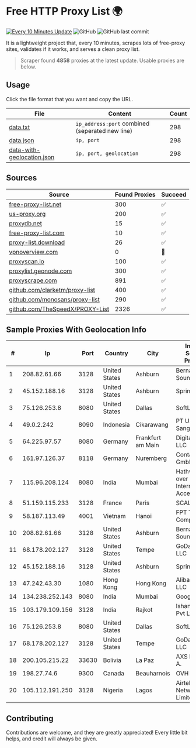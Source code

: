 
# Free HTTP Proxy List 🌍

[![Every 10 Minutes Update](https://github.com/mertguvencli/http-proxy-list/actions/workflows/main.yml/badge.svg?branch=main)](https://github.com/mertguvencli/http-proxy-list/actions/workflows/main.yml)
![GitHub](https://img.shields.io/github/license/mertguvencli/http-proxy-list)
![GitHub last commit](https://img.shields.io/github/last-commit/mertguvencli/http-proxy-list)

It is a lightweight project that, every 10 minutes, scrapes lots of free-proxy sites, validates if it works, and serves a clean proxy list.


> Scraper found **4858** proxies at the latest update. Usable proxies are below.

## Usage

Click the file format that you want and copy the URL.


|File|Content|Count|
|----|-------|-----|
|[data.txt](https://raw.githubusercontent.com/mertguvencli/http-proxy-list/main/proxy-list/data.txt)|`ip_address:port` combined (seperated new line)|298|
|[data.json](https://raw.githubusercontent.com/mertguvencli/http-proxy-list/main/proxy-list/data.json)|`ip, port`|298|
|[data-with-geolocation.json](https://raw.githubusercontent.com/mertguvencli/http-proxy-list/main/proxy-list/data-with-geolocation.json)|`ip, port, geolocation`|298|

## Sources

|Source|Found Proxies|Succeed|
|------|-------------|-------|
|[free-proxy-list.net](https://free-proxy-list.net)|300|✅|
|[us-proxy.org](https://www.us-proxy.org)|200|✅|
|[proxydb.net](http://proxydb.net)|15|✅|
|[free-proxy-list.com](https://free-proxy-list.com/?page=&port=&type%5B%5D=http&type%5B%5D=https&up_time=0&search=Search)|10|✅|
|[proxy-list.download](https://www.proxy-list.download/HTTP)|26|✅|
|[vpnoverview.com](https://vpnoverview.com/privacy/anonymous-browsing/free-proxy-servers)|0|🚫|
|[proxyscan.io](https://www.proxyscan.io)|100|✅|
|[proxylist.geonode.com](https://proxylist.geonode.com/api/proxy-list?limit=300&page=1&sort_by=lastChecked&sort_type=desc&protocols=http,https)|300|✅|
|[proxyscrape.com](https://api.proxyscrape.com/v2/?request=displayproxies&protocol=http&timeout=10000&country=all&ssl=all&anonymity=all)|891|✅|
|[github.com/clarketm/proxy-list](https://raw.githubusercontent.com/clarketm/proxy-list/master/proxy-list-raw.txt)|400|✅|
|[github.com/monosans/proxy-list](https://raw.githubusercontent.com/monosans/proxy-list/main/proxies/http.txt)|290|✅|
|[github.com/TheSpeedX/PROXY-List](https://raw.githubusercontent.com/TheSpeedX/PROXY-List/master/http.txt)|2326|✅|


## Sample Proxies With Geolocation Info

|#|Ip|Port|Country|City|Internet Service Provider|
|-|--|----|-------|----|-------------------------|
|1|208.82.61.66|3128|United States|Ashburn|Bernardi Sounds|
|2|45.152.188.16|3128|United States|Ashburn|Sprint|
|3|75.126.253.8|8080|United States|Dallas|SoftLayer|
|4|49.0.2.242|8090|Indonesia|Cikarawang|PT Usaha Adi Sanggoro|
|5|64.225.97.57|8080|Germany|Frankfurt am Main|DigitalOcean, LLC|
|6|161.97.126.37|8118|Germany|Nuremberg|Contabo GmbH|
|7|115.96.208.124|8080|India|Mumbai|Hathway IP over Cable Internet Access|
|8|51.159.115.233|3128|France|Paris|SCALEWAY|
|9|58.187.113.49|4001|Vietnam|Hanoi|FPT Telecom Company|
|10|208.82.61.66|3128|United States|Ashburn|Bernardi Sounds|
|11|68.178.202.127|3128|United States|Tempe|GoDaddy.com, LLC|
|12|45.152.188.16|3128|United States|Ashburn|Sprint|
|13|47.242.43.30|1080|Hong Kong|Hong Kong|Alibaba.com LLC|
|14|134.238.252.143|8080|India|Mumbai|Google LLC|
|15|103.179.109.156|3128|India|Rajkot|Ishan Netsol Pvt Ltd|
|16|75.126.253.8|8080|United States|Dallas|SoftLayer|
|17|68.178.202.127|3128|United States|Tempe|GoDaddy.com, LLC|
|18|200.105.215.22|33630|Bolivia|La Paz|AXS Bolivia S. A.|
|19|198.27.74.6|9300|Canada|Beauharnois|OVH SAS|
|20|105.112.191.250|3128|Nigeria|Lagos|Airtel Networks Limited|



## Contributing

Contributions are welcome, and they are greatly appreciated! Every
little bit helps, and credit will always be given.

